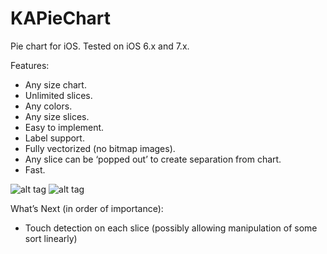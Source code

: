 KAPieChart
==========

Pie chart for iOS.
Tested on iOS 6.x and 7.x.

Features:
- Any size chart.
- Unlimited slices.
- Any colors.
- Any size slices.
- Easy to implement.
- Label support.
- Fully vectorized (no bitmap images).
- Any slice can be ‘popped out’ to create separation from chart.
- Fast.

![alt tag](http://thepearapps.com/pieChart.png) ![alt tag](http://thepearapps.com/piechartpercent.png)

What’s Next (in order of importance): 

- Touch detection on each slice (possibly allowing manipulation of some sort linearly)
